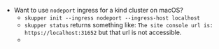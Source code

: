 - Want to use `nodeport` ingress for a kind cluster on macOS?
	- `skupper init --ingress nodeport --ingress-host localhost`
	- `skupper status` returns something like:
	  `The site console url is:  https://localhost:31652`
	  but that url is not accessible.
	-